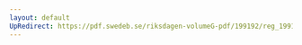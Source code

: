```yaml
---
layout: default
UpRedirect: https://pdf.swedeb.se/riksdagen-volumeG-pdf/199192/reg_199192/reg_199192_0555.pdf
---
```

